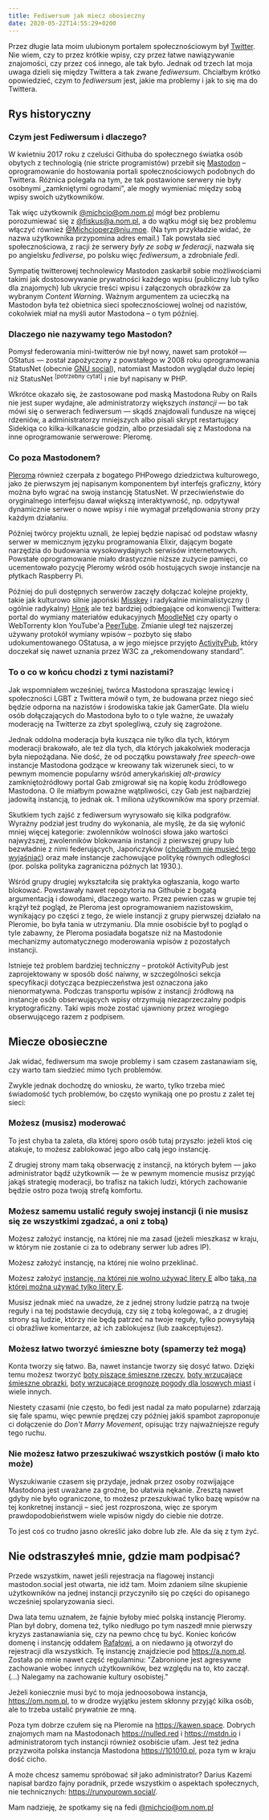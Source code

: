 ```yaml
---
title: Fediwersum jak miecz obosieczny
date: 2020-05-22T14:55:29+0200
---
```


Przez długie lata moim ulubionym portalem społecznościowym był [Twitter](https://twitter.com). Nie wiem, czy to przez krótkie wpisy, czy przez łatwe nawiązywanie znajomości, czy przez coś innego, ale tak było. Jednak od trzech lat moja uwaga dzieli się między Twittera a tak zwane *fediwersum*. Chciałbym krótko opowiedzieć, czym to *fediwersum* jest, jakie ma problemy i jak to się ma do Twittera.

## Rys historyczny

### Czym jest Fediwersum i dlaczego?

W kwietniu 2017 roku z czeluści Githuba do społecznego światka osób obytych z technologią (nie stricte programistów) przebił się [Mastodon](https://joinmastodon.org) – oprogramowanie do hostowania portali społecznościowych podobnych do Twittera. Różnica polegała na tym, że tak postawione serwery nie były osobnymi „zamkniętymi ogrodami”, ale mogły wymieniać między sobą wpisy swoich użytkowników.

Tak więc użytkownik [@michcio@om.nom.pl](https://om.nom.pl/michcio) mógł bez problemu porozumiewać się z [@fiskus@a.nom.pl](https://a.nom.pl/fiskus), a do wątku mógł się bez problemu włączyć również [@Michcioperz@niu.moe](https://niu.moe/@Michcioperz). (Na tym przykładzie widać, że nazwa użytkownika przypomina adres email.) Tak powstała sieć społecznościowa, z racji że serwery *były ze sobą w federacji*, nazwała się po angielsku *fediverse*, po polsku więc *fediwersum*, a zdrobniale *fedi*.

Sympatię twitterowej technolewicy Mastodon zaskarbił sobie możliwościami takimi jak dostosowywanie prywatności każdego wpisu (publiczny lub tylko dla znajomych) lub ukrycie treści wpisu i załączonych obrazków za wybranym *Content Warning*. Ważnym argumentem za ucieczką na Mastodon była też obietnica sieci społecznościowej wolnej od nazistów, cokolwiek miał na myśli autor Mastodona – o tym później.

### Dlaczego nie nazywamy tego Mastodon?

Pomysł federowania mini-twitterów nie był nowy, nawet sam protokół — OStatus — został zapożyczony z powstałego w 2008 roku oprogramowania StatusNet (obecnie [GNU social](https://gnu.io/social/)), natomiast Mastodon wyglądał dużo lepiej niż StatusNet <sup>\[potrzebny cytat\]</sup> i nie był napisany w PHP.

Wkrótce okazało się, że zastosowane pod maską Mastodona Ruby on Rails nie jest super wydajne, ale administratorzy większych *instancji* — bo tak mówi się o serwerach fediwersum — skądś znajdowali fundusze na więcej rdzeniów, a administratorzy mniejszych albo pisali skrypt restartujący Sidekiqa co kilka-kilkanaście godzin, albo przesiadali się z Mastodona na inne oprogramowanie serwerowe: Pleromę.

### Co poza Mastodonem?

[Pleroma](https://pleroma.social) również czerpała z bogatego PHPowego dziedzictwa kulturowego, jako że pierwszym jej napisanym komponentem był interfejs graficzny, który można było wgrać na swoją instancję StatusNet. W przeciwieństwie do oryginalnego interfejsu dawał większą interaktywność, np. odpytywał dynamicznie serwer o nowe wpisy i nie wymagał przełądowania strony przy każdym działaniu.

Później twórcy projektu uznali, że lepiej będzie napisać od podstaw własny serwer w memicznym języku programowania Elixir, dającym bogate narzędzia do budowania wysokowydajnych serwisów internetowych. Powstałe oprogramowanie miało drastycznie niższe zużycie pamięci, co ucementowało pozycję Pleromy wśród osób hostujących swoje instancje na płytkach Raspberry Pi.

Później do puli dostępnych serwerów zaczęły dołączać kolejne projekty, takie jak kulturowo silnie japoński [Misskey](https://github.com/syuilo/misskey) i radykalnie minimalistyczny (i ogólnie radykalny) [Honk](https://humungus.tedunangst.com/r/honk) ale też bardziej odbiegające od konwencji Twittera: portal do wymiany materiałów edukacyjnych [MoodleNet](https://moodle.net) czy oparty o WebTorrenty klon YouTube'a [PeerTube](https://joinpeertube.org). Zmianie uległ też najszerzej używany protokół wymiany wpisów – pozbyto się słabo udokumentowanego OStatusa, a w jego miejsce przyjęto [ActivityPub](https://activitypub.rocks), który doczekał się nawet uznania przez W3C za „rekomendowany standard”.

### To o co w końcu chodzi z tymi nazistami?

Jak wspomniałem wcześniej, twórca Mastodona spraszając lewicę i społeczności LGBT z Twittera mówił o tym, że budowana przez niego sieć będzie odporna na nazistów i środowiska takie jak GamerGate. Dla wielu osób dołączających do Mastodona było to o tyle ważne, że uważały moderację na Twitterze za zbyt spolegliwą, czuły się zagrożone.

Jednak oddolna moderacja była kusząca nie tylko dla tych, którym moderacji brakowało, ale też dla tych, dla których jakakolwiek moderacja była niepożądana. Nie dość, że od początku powstawały *free speech*-owe instancje Mastodona godzące w kreowany tak wizerunek sieci, to w pewnym momencie popularny wśród amerykańskiej *alt-prawicy* zamkniętoźródłowy portal Gab zmigrował się na kopię kodu źródłowego Mastodona. O ile miałbym poważne wątpliwości, czy Gab jest najbardziej jadowitą instancją, to jednak ok. 1 miliona użytkowników ma spory przemiał.

Skutkiem tych zajść z fediwersum wyrysowało się kilka podgrafów. Wyraźny podział jest trudny do wykonania, ale myślę, że da się wyłonić mniej więcej kategorie: zwolenników wolności słowa jako wartości najwyższej, zwolenników blokowania instancji z pierwszej grupy lub bezwładnie z nimi federujących, Japończyków ([chciałbym nie musieć tego wyjaśniać](https://en.wikipedia.org/wiki/Legal_status_of_drawn_pornography_depicting_minors)) oraz małe instancje zachowujące politykę równych odległości (por. polska polityka zagraniczna późnych lat 1930.).

Wśród grupy drugiej wykształciła się praktyka ogłaszania, kogo warto blokować. Powstawały nawet repozytoria na Githubie z bogatą argumentacją i dowodami, dlaczego warto. Przez pewien czas w grupie tej krążył też pogląd, że Pleroma jest oprogramowaniem nazistowskim, wynikający po części z tego, że wiele instancji z grupy pierwszej działało na Pleromie, bo była tania w utrzymaniu. Dla mnie osobiście był to pogląd o tyle zabawny, że Pleroma posiadała bogatsze niż na Mastodonie mechanizmy automatycznego moderowania wpisów z pozostałych instancji.

Istnieje też problem bardziej techniczny – protokół ActivityPub jest zaprojektowany w sposób dość naiwny, w szczególności sekcja specyfikacji dotycząca bezpieczeństwa jest oznaczona jako nienormatywna. Podczas transportu wpisów z instancji źródłową na instancje osób obserwujących wpisy otrzymują niezaprzeczalny podpis kryptograficzny. Taki wpis może zostać ujawniony przez wrogiego obserwującego razem z podpisem.

## Miecze obosieczne

Jak widać, fediwersum ma swoje problemy i sam czasem zastanawiam się, czy warto tam siedzieć mimo tych problemów.

Zwykle jednak dochodzę do wniosku, że warto, tylko trzeba mieć świadomość tych problemów, bo często wynikają one po prostu z zalet tej sieci:

### Możesz (musisz) moderować

To jest chyba ta zaleta, dla której sporo osób tutaj przyszło: jeżeli ktoś cię atakuje, to możesz zablokować jego albo całą jego instancję.

Z drugiej strony mam taką obserwację z instancji, na których byłem — jako administrator bądź użytkownik — że w pewnym momencie musisz przyjąć jakąś strategię moderacji, bo trafisz na takich ludzi, których zachowanie będzie ostro poza twoją strefą komfortu.

### Możesz samemu ustalić reguły swojej instancji (i nie musisz się ze wszystkimi zgadzać, a oni z tobą)

Możesz założyć instancję, na której nie ma zasad (jeżeli mieszkasz w kraju, w którym nie zostanie ci za to odebrany serwer lub adres IP).

Możesz założyć instancję, na której nie wolno przeklinać.

Możesz założyć [instancję, na której nie wolno używać litery E](https://oulipo.social) albo [taką, na której można używać tylko litery E](https://dolphin.town).

Musisz jednak mieć na uwadze, że z jednej strony ludzie patrzą na twoje reguły i na tej podstawie decydują, czy się z tobą kolegować, a z drugiej strony są ludzie, którzy nie będą patrzeć na twoje reguły, tylko powysyłają ci obraźliwe komentarze, aż ich zablokujesz (lub zaakceptujesz).

### Możesz łatwo tworzyć śmieszne boty (spamerzy też mogą)

Konta tworzy się łatwo. Ba, nawet instancje tworzy się dosyć łatwo. Dzięki temu możesz tworzyć [boty piszące śmieszne rzeczy](https://botsin.space/@jouns), [boty wrzucające śmieszne obrazki](https://botsin.space/@dogebot), [boty wrzucające prognozę pogody dla losowych miast](https://botsin.space/@randomweather) i wiele innych.

Niestety czasami (nie często, bo fedi jest nadal za mało popularne) zdarzają się fale spamu, więc pewnie prędzej czy później jakiś spambot zaproponuje ci dołączenie do *Don't Marry Movement*, opisując trzy najważniejsze reguły tego ruchu.

### Nie możesz łatwo przeszukiwać wszystkich postów (i mało kto może)

Wyszukiwanie czasem się przydaje, jednak przez osoby rozwijające Mastodona jest uważane za groźne, bo ułatwia nękanie. Zresztą nawet gdyby nie było ograniczone, to możesz przeszukiwać tylko bazę wpisów na tej konkretnej instancji – sieć jest rozproszona, więc ze sporym prawdopodobieństwem wiele wpisów nigdy do ciebie nie dotrze.

To jest coś co trudno jasno określić jako dobre lub złe. Ale da się z tym żyć.

## Nie odstraszyłeś mnie, gdzie mam podpisać?

Przede wszystkim, nawet jeśli rejestracja na flagowej instancji mastodon.social jest otwarta, nie idź tam. Moim zdaniem silne skupienie użytkowników na jednej instancji przyczyniło się po części do opisanego wcześniej spolaryzowania sieci.

Dwa lata temu uznałem, że fajnie byłoby mieć polską instancję Pleromy. Plan był dobry, domena też, tylko niedługo po tym naszedł mnie pierwszy kryzys zastanawiania się, czy na pewno chcę tu być. Koniec końców domenę i instancję oddałem [Rafałowi](http://kolucki.pl/), a on niedawno ją otworzył do rejestracji dla wszystkich. Tę instancję znajdziecie pod <https://a.nom.pl>. Została po mnie nawet część regulaminu: "Zabronione jest agresywne zachowanie wobec innych użytkowników, bez względu na to, kto zaczął. (...) Nalegamy na zachowanie kultury osobistej."

Jeżeli koniecznie musi być to moja jednoosobowa instancja, <https://om.nom.pl>, to w drodze wyjątku jestem skłonny przyjąć kilka osób, ale to trzeba ustalić prywatnie ze mną.

Poza tym dobrze czułem się na Pleromie na <https://kawen.space>. Dobrych znajomych mam na Mastodonach <https://nulled.red> i <https://mstdn.io> i administratorom tych instancji również osobiście ufam. Jest też jedna przyzwoita polska instancja Mastodona <https://101010.pl>, poza tym w kraju dość cicho.

A może chcesz samemu spróbować sił jako administrator? Darius Kazemi napisał bardzo fajny poradnik, przede wszystkim o aspektach społecznych, nie technicznych: <https://runyourown.social/>.


Mam nadzieję, że spotkamy się na fedi
[@michcio@om.nom.pl](https://om.nom.pl/michcio)
